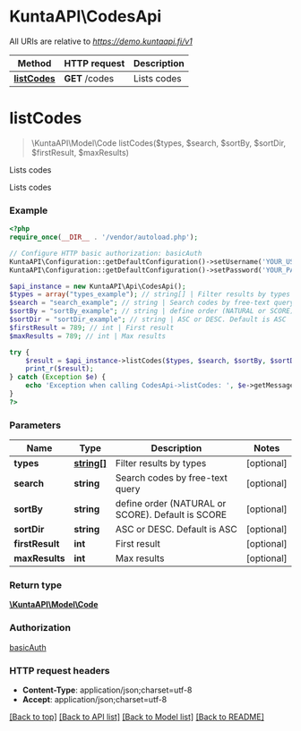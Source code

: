 # KuntaAPI\CodesApi

All URIs are relative to *https://demo.kuntaapi.fi/v1*

Method | HTTP request | Description
------------- | ------------- | -------------
[**listCodes**](CodesApi.md#listCodes) | **GET** /codes | Lists codes


# **listCodes**
> \KuntaAPI\Model\Code listCodes($types, $search, $sortBy, $sortDir, $firstResult, $maxResults)

Lists codes

Lists codes

### Example
```php
<?php
require_once(__DIR__ . '/vendor/autoload.php');

// Configure HTTP basic authorization: basicAuth
KuntaAPI\Configuration::getDefaultConfiguration()->setUsername('YOUR_USERNAME');
KuntaAPI\Configuration::getDefaultConfiguration()->setPassword('YOUR_PASSWORD');

$api_instance = new KuntaAPI\Api\CodesApi();
$types = array("types_example"); // string[] | Filter results by types
$search = "search_example"; // string | Search codes by free-text query
$sortBy = "sortBy_example"; // string | define order (NATURAL or SCORE). Default is SCORE
$sortDir = "sortDir_example"; // string | ASC or DESC. Default is ASC
$firstResult = 789; // int | First result
$maxResults = 789; // int | Max results

try {
    $result = $api_instance->listCodes($types, $search, $sortBy, $sortDir, $firstResult, $maxResults);
    print_r($result);
} catch (Exception $e) {
    echo 'Exception when calling CodesApi->listCodes: ', $e->getMessage(), PHP_EOL;
}
?>
```

### Parameters

Name | Type | Description  | Notes
------------- | ------------- | ------------- | -------------
 **types** | [**string[]**](../Model/string.md)| Filter results by types | [optional]
 **search** | **string**| Search codes by free-text query | [optional]
 **sortBy** | **string**| define order (NATURAL or SCORE). Default is SCORE | [optional]
 **sortDir** | **string**| ASC or DESC. Default is ASC | [optional]
 **firstResult** | **int**| First result | [optional]
 **maxResults** | **int**| Max results | [optional]

### Return type

[**\KuntaAPI\Model\Code**](../Model/Code.md)

### Authorization

[basicAuth](../../README.md#basicAuth)

### HTTP request headers

 - **Content-Type**: application/json;charset=utf-8
 - **Accept**: application/json;charset=utf-8

[[Back to top]](#) [[Back to API list]](../../README.md#documentation-for-api-endpoints) [[Back to Model list]](../../README.md#documentation-for-models) [[Back to README]](../../README.md)

